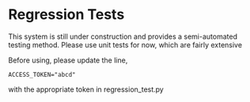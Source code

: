 Regression Tests
================

This system is still under construction and provides a semi-automated testing method. Please use unit tests for now, which are fairly extensive

Before using, please update the line,

	ACCESS_TOKEN="abcd"
	
with the appropriate token in regression_test.py